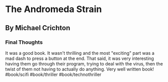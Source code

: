 # The Andromeda Strain
## By Michael Crichton
### Final Thoughts
It was a good book. It wasn't thrilling and the most "exciting" part was a mad dash to press a button at the end.
That said, it was very interesting having them go through their program, trying to deal with the virus, then the twist of them not having to actually do anything.
Very well written book!
#book/scifi #book/thriller #book/technothriller